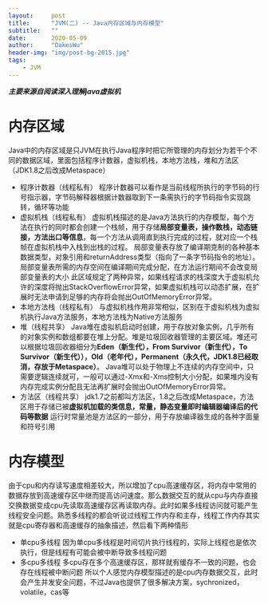 ```yaml
---
layout:     post
title:      "JVM(二) -- Java内存区域与内存模型"
subtitle:   ""
date:       2020-05-09
author:     "OakesWu"
header-img: "img/post-bg-2015.jpg"
tags:
    - JVM
---
```


***主要来源自阅读深入理解java虚拟机***
# 内存区域
 Java中的内存区域是只JVM在执行Java程序时把它所管理的内存划分为若干个不同的数据区域，里面包括程序计数器，虚拟机栈，本地方法栈，堆和方法区（JDK1.8之后改成Metaspace）
- 程序计数器（线程私有）
程序计数器可以看作是当前线程所执行的字节码的行号指示器，字节码解释器根据计数器取到下一条需执行的字节码指令实现跳转，循环等功能
- 虚拟机栈（线程私有）
虚拟机栈描述的是Java方法执行的内存模型，每个方法在执行的同时都会创建一个栈帧，用于存储**局部变量表，操作数栈，动态链接，方法出口等信息**，每一个方法从调用直到执行完成的过程，就对应一个栈帧在虚拟机栈中入栈到出栈的过程。
局部变量表存放了编译期克制的各种基本数据类型，对象引用和returnAddress类型（指向了一条字节码指令的地址）。局部变量表所需的内存空间在编译期间完成分配，在方法运行期间不会改变局部变量表的大小
此区域规定了两种异常，如果线程请求的栈深度大于虚拟机允许的深度将抛出StackOverflowError异常，如果虚拟机栈可以动态扩展，在扩展时无法申请到足够的内存将会抛出OutOfMemoryError异常。
- 本地方法栈（线程私有）
与虚拟机栈作用非常相似，区别在于虚拟机栈为虚拟机执行Java方法服务，本地方法栈为Native方法服务
- 堆（线程共享）
Java堆在虚拟机启动时创建，用于存放对象实例，几乎所有的对象实例和数组都要在堆上分配。堆是垃圾回收器管理的主要区域。堆还可以根据垃圾回收器细分为**Eden（新生代），From Survivor（新生代），To Survivor（新生代）），Old（老年代），Permanent（永久代，JDK1.8已经取消，存放于Metaspace）**。
Java堆可以处于物理上不连续的内存空间中，只需要逻辑连续就可，一般可以通过-Xmx和-Xms控制大小分配，如果堆内没有内存完成实例分配且无法再扩展时会抛出OutOfMemoryError异常。
- 方法区（线程共享）
jdk1.7之前都叫方法区，1.8之后改成Metaspace，方法区用于存储已被**虚拟机加载的类信息，常量，静态变量即时编辑器编译后的代码等数据**
运行时常量池是方法区的一部分，用于存放编译器生成的各种字面量和符号引用

# 内存模型
由于cpu和内存读写速度相差较大，所以增加了cpu高速缓存区，将内存中常用的数据存放到高速缓存区中继而提高访问速度。那么数据交互的就从cpu与内存直接交换数据变成cpu先读取高速缓存区再读取内存。此时如果多线程访问就可能产生线程安全问题。熟悉多线程的都会听说过线程工作内存和主存，线程工作内存其实就是cpu寄存器和高速缓存的抽象描述，然后看下两种情形
- 单cpu多线程
 因为单cpu多线程是时间切片执行线程的，实际上线程也是依次执行，但是线程有可能会被中断导致多线程问题
- 多cpu多线程
 多cpu存在多个高速缓存区，那样就有缓存不一致的问题，也会存在线程被中断问题
所以个人感觉内存模型描述的是cpu内存数据交互，此时会产生并发安全问题，不过Java也提供了很多解决方案，sychronized，volatile，cas等